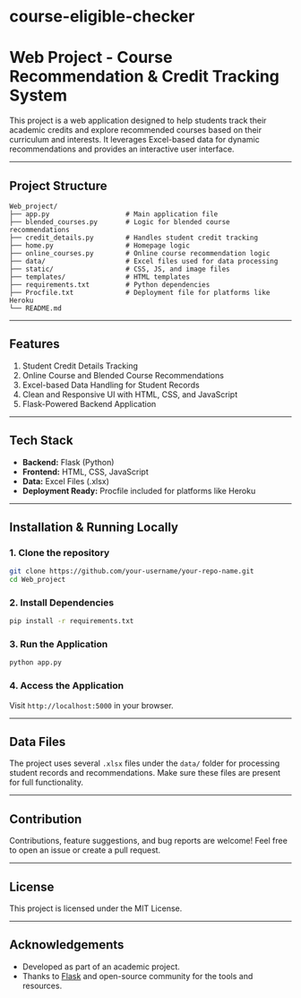 # course-eligible-checker
#  Web Project - Course Recommendation & Credit Tracking System

This project is a web application designed to help students track their academic credits and explore recommended courses based on their curriculum and interests. It leverages Excel-based data for dynamic recommendations and provides an interactive user interface.

---

##  Project Structure

```
Web_project/
├── app.py                   # Main application file
├── blended_courses.py       # Logic for blended course recommendations
├── credit_details.py        # Handles student credit tracking
├── home.py                  # Homepage logic
├── online_courses.py        # Online course recommendation logic
├── data/                    # Excel files used for data processing
├── static/                  # CSS, JS, and image files
├── templates/               # HTML templates
├── requirements.txt         # Python dependencies
├── Procfile.txt             # Deployment file for platforms like Heroku
└── README.md
```

---

##  Features

1. Student Credit Details Tracking  
2. Online Course and Blended Course Recommendations  
3. Excel-based Data Handling for Student Records  
4. Clean and Responsive UI with HTML, CSS, and JavaScript  
5. Flask-Powered Backend Application  

---

##  Tech Stack

- **Backend:** Flask (Python)  
- **Frontend:** HTML, CSS, JavaScript  
- **Data:** Excel Files (.xlsx)  
- **Deployment Ready:** Procfile included for platforms like Heroku  

---

##  Installation & Running Locally

### 1. Clone the repository
```bash
git clone https://github.com/your-username/your-repo-name.git
cd Web_project
```

### 2. Install Dependencies
```bash
pip install -r requirements.txt
```

### 3. Run the Application
```bash
python app.py
```

### 4. Access the Application  
Visit `http://localhost:5000` in your browser.

---

##  Data Files

The project uses several `.xlsx` files under the `data/` folder for processing student records and recommendations. Make sure these files are present for full functionality.

---



##  Contribution

Contributions, feature suggestions, and bug reports are welcome! Feel free to open an issue or create a pull request.

---

##  License

This project is licensed under the MIT License.

---

##  Acknowledgements

- Developed as part of an academic project.  
- Thanks to [Flask](https://flask.palletsprojects.com/) and open-source community for the tools and resources.  
